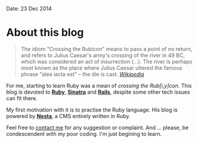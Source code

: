 Date: 23 Dec 2014

# About this blog

>The idiom "Crossing the Rubicon" means to pass a point of no return, and refers to Julius Caesar's army's crossing of the river in 49 BC, which was considered an act of insurrection (...). The river is perhaps most known as the place where Julius Caesar uttered the famous phrase "alea iacta est" – the die is cast. <cite>[Wikipedia](http://en.wikipedia.org/wiki/Rubicon)</cite>

For me, starting to learn Ruby was a mean of _crossing the Rub[i,y]con_. This blog is devoted to [**Ruby**](www.ruby-lang.org/), [**Sinatra**](http://www.sinatrarb.com/) and [**Rails**](http://rubyonrails.org/), despite some other tech issues can fit there.

My first motivation with it is to practise the Ruby language.
His blog is powered by [**Nesta**](http://nestacms.com), a CMS entirely written in Ruby.

Feel free to [contact me](mailto:tiago.ameller@gmail.com) for any suggestion or complaint.
And ... please, be condescendent with my poor coding. I'm just begining to learn.